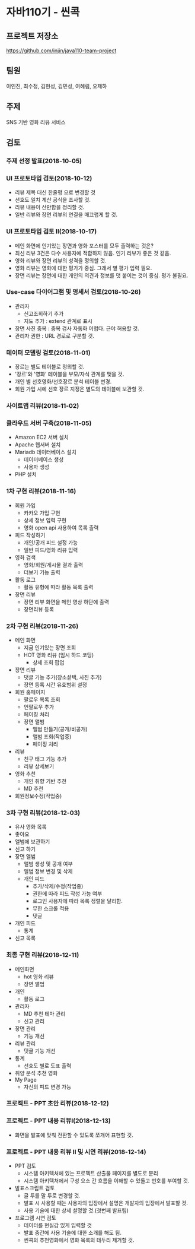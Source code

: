 # 자바110기 - 씬콕

## 프로젝트 저장소

https://github.com/injin/java110-team-project

## 팀원
이인진, 최수정, 김현성, 김민성, 여혜림, 오제하

## 주제
SNS 기반 영화 리뷰 서비스

## 검토

### 주제 선정 발표(2018-10-05)

### UI 프로토타입 검토(2018-10-12)

- 리뷰 제목 대신 한줄평 으로 변경할 것
- 선호도 일치 계산 공식을 조사할 것.
- 리뷰 내용이 산만함을 정리할 것.
- 일반 리뷰와 장면 리뷰의 연결을 매끄럽게 할 것.

### UI 프로토타입 검토 II(2018-10-17)

- 메인 화면에 인기있는 장면과 영화 포스터를 모두 출력하는 것은?
- 최신 리뷰 3건은 다수 사용자에 적합하지 않음. 인기 리뷰가 좋은 것 같음.
- 영화 리뷰와 장면 리뷰의 성격을 정의할 것.
- 영화 리뷰는 영화에 대한 평가가 중심. 그래서 별 평가 입력 필요.
- 장면 리뷰는 장면에 대한 개인의 의견과 정보를 덧 붙이는 것이 중심. 평가 불필요.

### Use-case 다이어그램 및 명세서 검토(2018-10-26)

- 관리자
    - 신고조회하기 추가
    - 지도 추가 : extend 관계로 표시
- 장면 사진 중복 : 중복 검사 자동화 어렵다. 근야 허용할 것.
- 관리자 권한 : URL 경로로 구분할 것.

### 데이터 모델링 검토(2018-11-01)

- 장르는 별도 테이블로 정의할 것.
- '장르'와 '영화' 테이블을 부모/자식 관계를 맺을 것.
- 개인 별 선호영화/선호장르 분석 테이블 변경.
- 회원 가입 시에 선호 장르 지정은 별도의 테이블에 보관할 것.

### 사이트맵 리뷰(2018-11-02)

### 클라우드 서버 구축(2018-11-05)

- Amazon EC2 서버 설치
- Apache 웹서버 설치
- Mariadb 데이터베이스 설치
  - 데이터베이스 생성
  - 사용자 생성
- PHP 설치

### 1차 구현 리뷰(2018-11-16)

- 회원 가입
    - 카카오 가입 구현 
    - 상세 정보 입력 구현 
    - 영화 open api 사용하여 목록 출력
- 피드 작성하기
    - 개인/공개 피드 설정 가능 
    - 일반 피드/영화 리뷰 입력 
- 영화 검색
    - 영화/회원/게시물 결과 출력
    - 더보기 기능 출력
- 활동 로그
    - 활동 유형에 따라 활동 목록 출력
- 장면 리뷰
    - 장면 리뷰 화면을 메인 영상 하단에 출력
    - 장면리뷰 등록

### 2차 구현 리뷰(2018-11-26)

- 메인 화면
    - 지금 인기있는 장면 조회
    - HOT 영화 리뷰 (임시 하드 코딩)
        - 상세 조회 팝업
- 장면 리뷰
    - 댓글 기능 추가(장소섵택, 사진 추가)
    - 장면 등록 시간 유효범위 설정
- 회원 홈페이지
    - 팔로우 목록 조회
    - 언팔로우 추가
    - 페이징 처리
    - 장면 앨범 
        - 앨범 만들기(공개/비공개)
        - 앨범 조회(작업중)
        - 페이징 처리
- 리뷰
    - 친구 태그 기능 추가
    - 리뷰 상세보기
- 영화 추천
    - 개인 취향 기반 추천
    - MD 추천 
- 회원정보수정(작업중)

### 3차 구현 리뷰(2018-12-03)

- 유사 영화 목록
- 좋아요
- 앨범에 보관하기
- 신고 하기
- 장면 앨범
    - 앨범 생성 및 공개 여부
    - 앨범 정보 변경 및 삭제
    - 개인 피드 
        - 추가/삭제/수정(작업중)
        - 권한에 따라 피드 작성 가능 여부 
        - 로그인 사용자에 따라 목록 정렬을 달리함.
        - 무한 스크롤 적용
        - 댓글 
- 개인 피드
    - 통계 
- 신고 목록

### 최종 구현 리뷰(2018-12-11)

- 메인화면
    - hot 영화 리뷰
    - 장면 앨범
- 개인
    - 활동 로그
- 관리자 
    - MD 추천 테마 관리
    - 신고 관리
- 장면 관리
    - 기능 개선
- 리뷰 관리
    - 댓글 기능 개선
- 통계
    - 선호도 별로 도표 출력
- 취양 분석 추쳔 영화
- My Page
    - 자신의 피드 변경 가능 

### 프로젝트 - PPT 초안 리뷰(2018-12-12)

### 프로젝트 - PPT 내용 리뷰I(2018-12-13)

- 화면을 발표에 맞춰 전환할 수 있도록 쪼개어 표현할 것.

### 프로젝트 - PPT 내용 리뷰 II 및 시연 리뷰(2018-12-14) 

- PPT 검토
    - 시스템 아키텍처에 있는 프로젝트 산출물 페이지를 별도로 분리 
    - 시스템 아키텍처에서 구성 요소 간 흐름을 이해할 수 있돌고 번호를 부여할 것.
- 발표스크립트 검토 
    - 글 투를 말 투로 변경할 것.
    - 발표 시 사용할 때는 사용자의 입장에서 설명은 개발자의 입장에서 발표할 것.
    - 사용 기술에 대한 상세 설명할 것.(첫번째 발표팀)
- 프로그램 시연 검토
    - 데이터를 현실감 있게 입력할 것
    - 발표 중간에 사용 기술에 대한 소개를 해도 됨.
    - 씬콕의 추천영화에서 영화 목록의 테두리 제거할 것.
